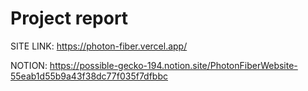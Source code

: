 # Project report

SITE LINK:
https://photon-fiber.vercel.app/


NOTION:
https://possible-gecko-194.notion.site/PhotonFiberWebsite-55eab1d55b9a43f38dc77f035f7dfbbc
